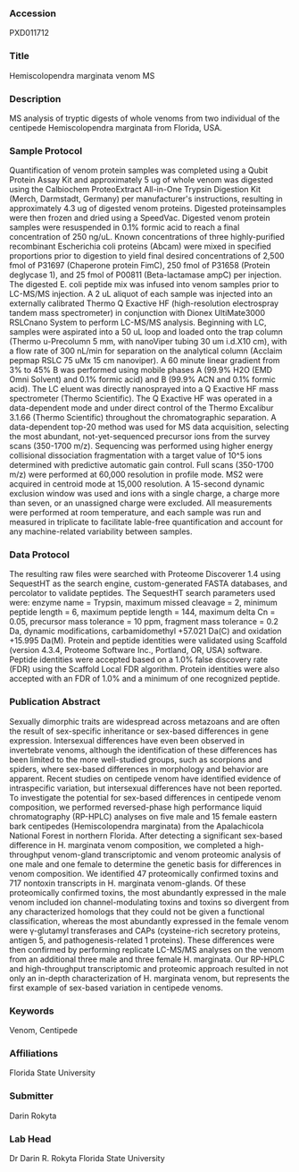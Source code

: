 ### Accession
PXD011712

### Title
Hemiscolopendra marginata venom MS

### Description
MS analysis of tryptic digests of whole venoms from two individual of the centipede Hemiscolopendra marginata from Florida, USA.

### Sample Protocol
Quantification of venom protein samples was completed using a Qubit Protein Assay Kit and approximately 5 ug of whole venom was digested using the Calbiochem ProteoExtract All-in-One Trypsin Digestion Kit (Merch, Darmstadt, Germany) per manufacturer's instructions, resulting in approximately 4.3 ug of digested venom proteins. Digested proteinsamples were then frozen and dried using a SpeedVac.  Digested venom protein samples were resuspended in 0.1% formic acid to reach a final concentration of 250 ng/uL. Known concentrations of three highly-purified recombinant Escherichia coli proteins (Abcam) were mixed in specified proportions prior to digestion to yield final desired concentrations of 2,500 fmol of P31697 (Chaperone protein FimC), 250 fmol of P31658 (Protein deglycase 1), and 25 fmol of P00811 (Beta-lactamase ampC) per injection. The digested E. coli peptide mix was infused into venom samples prior to LC-MS/MS injection. A 2 uL aliquot of each sample was injected into an externally calibrated Thermo Q Exactive HF (high-resolution electrospray tandem mass spectrometer) in conjunction with Dionex UltiMate3000 RSLCnano System to perform LC-MS/MS analysis. Beginning with LC, samples were aspirated into a 50 uL loop and loaded onto the trap column (Thermo u-Precolumn 5 mm, with nanoViper tubing 30 um i.d.X10 cm), with a flow rate of 300 nL/min for separation on the analytical column (Acclaim pepmap RSLC 75 uMx 15 cm nanoviper). A 60 minute linear gradient from 3% to 45% B was performed using mobile phases A (99.9% H2O (EMD Omni Solvent) and 0.1% formic acid) and B (99.9% ACN and 0.1% formic acid). The LC eluent was directly nanosprayed into a Q Exactive HF mass spectrometer (Thermo Scientific). The Q Exactive HF was operated in a data-dependent mode and under direct control of the Thermo Excalibur 3.1.66 (Thermo Scientific) throughout the chromatographic separation. A data-dependent top-20 method was used for MS data acquisition, selecting the most abundant, not-yet-sequenced precursor ions from the survey scans (350-1700 m/z). Sequencing was performed using higher energy collisional dissociation fragmentation with a target value of 10^5 ions determined with predictive automatic gain control. Full scans (350-1700 m/z) were performed at 60,000 resolution in profile mode. MS2 were acquired in centroid mode at 15,000 resolution. A 15-second dynamic exclusion window was used and ions with a single charge, a charge more than seven, or an unassigned charge were excluded. All measurements were performed at room temperature, and each sample was run and measured in triplicate to facilitate lable-free quantification and account for any machine-related variability between samples.

### Data Protocol
The resulting raw files were searched with Proteome Discoverer 1.4 using SequestHT as the search engine, custom-generated FASTA databases, and percolator to validate peptides. The SequestHT search parameters used were: enzyme name = Trypsin, maximum missed cleavage = 2, minimum peptide length = 6, maximum peptide length = 144, maximum delta Cn = 0.05, precursor mass tolerance = 10 ppm, fragment mass tolerance = 0.2 Da, dynamic modifications,  carbamidomethyl +57.021 Da(C) and oxidation +15.995 Da(M). Protein and peptide identities were validated using Scaffold (version 4.3.4, Proteome Software Inc., Portland, OR, USA) software. Peptide identities were accepted based on a 1.0% false discovery rate (FDR) using the Scaffold Local FDR algorithm. Protein identities were also accepted with an FDR of 1.0% and a minimum of one recognized peptide.

### Publication Abstract
Sexually dimorphic traits are widespread across metazoans and are often the result of sex-specific inheritance or sex-based differences in gene expression. Intersexual differences have even been observed in invertebrate venoms, although the identification of these differences has been limited to the more well-studied groups, such as scorpions and spiders, where sex-based differences in morphology and behavior are apparent. Recent studies on centipede venom have identified evidence of intraspecific variation, but intersexual differences have not been reported. To investigate the potential for sex-based differences in centipede venom composition, we performed reversed-phase high performance liquid chromatography (RP-HPLC) analyses on five male and 15 female eastern bark centipedes (Hemiscolopendra marginata) from the Apalachicola National Forest in northern Florida. After detecting a significant sex-based difference in H. marginata venom composition, we completed a high-throughput venom-gland transcriptomic and venom proteomic analysis of one male and one female to determine the genetic basis for differences in venom composition. We identified 47 proteomically confirmed toxins and 717 nontoxin transcripts in H. marginata venom-glands. Of these proteomically confirmed toxins, the most abundantly expressed in the male venom included ion channel-modulating toxins and toxins so divergent from any characterized homologs that they could not be given a functional classification, whereas the most abundantly expressed in the female venom were &#x3b3;-glutamyl transferases and CAPs (cysteine-rich secretory proteins, antigen 5, and pathogenesis-related 1 proteins). These differences were then confirmed by performing replicate LC-MS/MS analyses on the venom from an additional three male and three female H. marginata. Our RP-HPLC and high-throughput transcriptomic and proteomic approach resulted in not only an in-depth characterization of H. marginata venom, but represents the first example of sex-based variation in centipede venoms.

### Keywords
Venom, Centipede

### Affiliations
Florida State University

### Submitter
Darin Rokyta

### Lab Head
Dr Darin R. Rokyta
Florida State University


